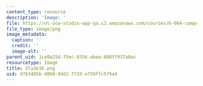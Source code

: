 ```yaml
---
content_type: resource
description: 'Image: '
file: https://ol-ocw-studio-app-qa.s3.amazonaws.com/courses/6-004-computation-structures-spring-2017/d7b3405b48b09dd27733e759ffc5f9a4_Slide16.png
file_type: image/png
image_metadata:
  caption: ''
  credit: ''
  image-alt: ''
parent_uid: 1ce0a254-f5ec-8356-abea-088ff937a0ac
resourcetype: Image
title: Slide16.png
uid: d7b3405b-48b0-9dd2-7733-e759ffc5f9a4
---
```

